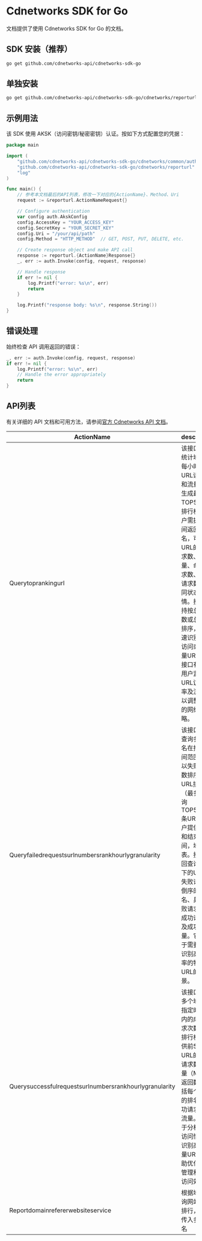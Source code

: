 # Cdnetworks SDK for Go

文档提供了使用 Cdnetworks SDK for Go 的文档。

## SDK 安装（推荐）

```bash
go get github.com/cdnetworks-api/cdnetworks-sdk-go
```

## 单独安装

```bash
go get github.com/cdnetworks-api/cdnetworks-sdk-go/cdnetworks/reporturl
```

## 示例用法

该 SDK 使用 AKSK（访问密钥/秘密密钥）认证。按如下方式配置您的凭据：

```go
package main

import (
    "github.com/cdnetworks-api/cdnetworks-sdk-go/cdnetworks/common/auth"
    "github.com/cdnetworks-api/cdnetworks-sdk-go/cdnetworks/reporturl"
    "log"
)

func main() {
    // 参考本文档最后的API列表，修改一下对应的{ActionName}、Method、Uri
    request := &reporturl.ActionNameRequest{}

    // Configure authentication
    var config auth.AkskConfig
    config.AccessKey = "YOUR_ACCESS_KEY"
    config.SecretKey = "YOUR_SECRET_KEY"
    config.Uri = "/your/api/path"
    config.Method = "HTTP_METHOD"  // GET, POST, PUT, DELETE, etc.

    // Create response object and make API call
    response := reporturl.{ActionName}Response{}
    _, err := auth.Invoke(config, request, response)

    // Handle response
    if err != nil {
        log.Printf("error: %s\n", err)
        return
    }

    log.Printf("response body: %s\n", response.String())
}
```

## 错误处理

始终检查 API 调用返回的错误：

```go
_, err := auth.Invoke(config, request, response)
if err != nil {
    log.Printf("error: %s\n", err)
    // Handle the error appropriately
    return
}
```

## API列表
有关详细的 API 文档和可用方法，请参阅[官方 Cdnetworks API 文档](https://docs.cdnetworks.com/en/cdn/apidocs)。

| ActionName | description | client_methods | uri |
| --- | --- | --- | --- |
| Querytoprankingurl | 该接口用于统计域名在每小时内URL请求数和流量，并生成最多TOP500的排行榜。用户需提供时间返回和域名，可获取URL的总请求数、总流量、命中请求数、失败请求数及不同状态码详情。接口支持按总请求数或总流量排序，以快速识别高频访问或高流量URL，该接口有助于用户监控URL访问频率及流量，以调整对应的网络策略。 | POST | /api/report/url/top |
| Queryfailedrequestsurlnumbersrankhourlygranularity | 该接口用于查询多个域名在指定时间范围内，以失败请求数排序的URL排名（最多可查询TOP5000条URL）。用户提供开始和结束时间，域名列表。接口返回查询域名下的URL按失败请求数倒序的排名、具体失败请求数、成功请求数及成功总流量。它适用于需要分析识别高失败率的特定URL的场景。 | POST | /api/report/url/fail/rank |
| Querysuccessfulrequestsurlnumbersrankhourlygranularity | 该接口查询多个域名在指定时间段内的成功请求次数URL排行榜，提供前500个URL的成功请求数和流量（MB）。返回数据包括每个URL的排名、成功请求数和流量。适用于分析网站访问情况、识别高访问量URL，帮助优化资源管理和提高访问效率。<br> | POST | /api/report/url/success/rank |
| Reportdomainrefererwebsiteservice | 根据域名查询网站来源排行，支持传入多个域名 | POST | /api/report/domain/referer-website |